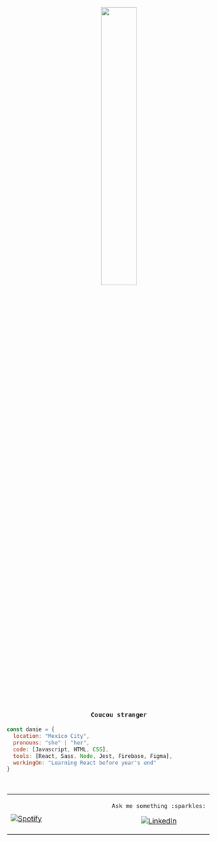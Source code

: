 <p align="center">
  <img width="40%" src="https://media.giphy.com/media/duu3KJnFuIAm9H3szE/giphy.gif">
</p>

<h4 align="center"><samp>Coucou stranger </samp></h4>

```javascript
const danie = {
  location: "Mexico City",
  pronouns: "she" | "her",
  code: [Javascript, HTML, CSS],
  tools: [React, Sass, Node, Jest, Firebase, Figma],
  workingOn: "Learning React before year's end"
}
```
<br>
<table width="100%" align="center" style="border: 1px solid transparent"> 
  <tr>
  <td width="50%">
    
&nbsp; <br>[![Spotify](https://github-profile-beryl.vercel.app/api/spotify)](https://open.spotify.com/user/224j5gewm545b7yadh4thhgqy)
  
  </td>
  <td width="50%">
    <p align="center"><samp>Ask me something :sparkles:</samp></p>
      <p align="center">
        <a href="https://www.linkedin.com/in/danielatorrel/" target="_blank">
        <img src="https://img.shields.io/badge/LinkedIn-0077B5?style=for-the-badge&logo=linkedin&logoColor=white&color=071A2C" alt="LinkedIn"/>
      </p>
  </a>
      
  </td>
 </table>


<!--
**danitorrel/danitorrel** is a ✨ _special_ ✨ repository because its `README.md` (this file) appears on your GitHub profile.

Here are some ideas to get you started:

- 🔭 I’m currently working on ...
- 🌱 I’m currently learning ...
- 👯 I’m looking to collaborate on ...
- 🤔 I’m looking for help with ...
- 💬 Ask me about ...
- 📫 How to reach me: ...
- 😄 Pronouns: ...
- ⚡ Fun fact: ...
-->
